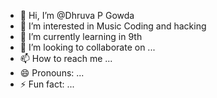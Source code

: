 - 👋 Hi, I’m @Dhruva P Gowda
- 👀 I’m interested in Music Coding and hacking
- 🌱 I’m currently learning in 9th 
- 💞️ I’m looking to collaborate on ...
- 📫 How to reach me ...
- 😄 Pronouns: ...
- ⚡ Fun fact: ...

<!---
dpgowda10/dpgowda10 is a ✨ special ✨ repository because its `README.md` (this file) appears on your GitHub profile.
You can click the Preview link to take a look at your changes.
--->
